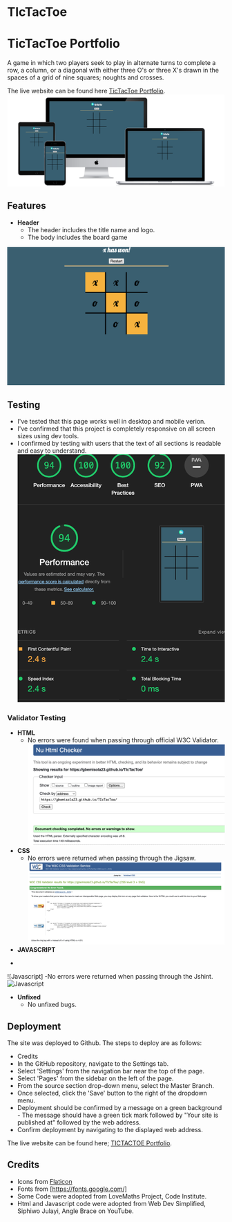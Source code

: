 
# TIcTacToe
# TicTacToe Portfolio

A game in which two players seek to play in alternate turns to complete a row, a column, or a diagonal with either three O's or three X's drawn in the spaces of a grid of nine squares; noughts and crosses.

The live website can be found here [TicTacToe Portfolio](https://gbemisola23.github.io/TIcTacToe/).
![Responsive](assets/images/all-devices-black.png)

## Features

* **Header**
  - The header includes the title name and logo.
  - The body  includes the board game

![intro](assets/images/tictacgame.png)


## Testing

* I've tested that this page works well in desktop  and mobile verion.
* I've confirmed that this project is completely responsive on all screen sizes using dev tools.
* I confirmed by testing with users that the text of all sections is readable and easy to understand.
![responsiveness](assets/images/tictacaccessibility.png)


### Validator Testing

  * **HTML** 
    - No errors were found when passing through official W3C Validator.
![checker](assets/images/tictac-html-validator.png)
  * **CSS**
    - No errors were returned when passing through the Jigsaw.
    ![css](assets/images/tictactoecssscreenshot.png)
  * **JAVASCRIPT**
  -
  ![Javascript]
 -No errors were returned when passing through the Jshint.
 ![Javascript](assets/images/jshint-screenshot.pnggi)
  * **Unfixed**    
    - No unfixed bugs.
     
## Deployment

The site was deployed to Github. The steps to deploy are as follows:
   - Credits
- In the GitHub repository, navigate to the Settings tab.
- Select 'Settings' from the navigation bar near the top of the page.
- Select 'Pages' from the sidebar on the left of the page.
- From the source section drop-down menu, select the Master Branch.
- Once selected, click the 'Save' button to the right of the dropdown menu.
- Deployment should be confirmed by a message on a green background - The message should have a green tick mark followed by "Your site is published at" followed by the web address.
- Confirm deployment by navigating to the displayed web address.

 The live website can be found here; [TICTACTOE Portfolio](https://gbemisola23.github.io/TIcTacToe/).
  
 
## Credits

* Icons from [Flaticon](fhttps://www.flaticon.com/)
* Fonts from [https://fonts.google.com/]
* Some Code were adopted from LoveMaths Project, Code Institute.
* Html and Javascript code were  adopted from Web Dev Simplified, Siphiwo Julayi, Angle Brace on YouTube.
